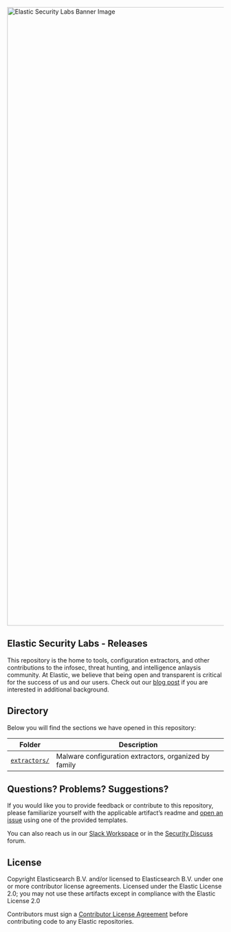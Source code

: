 <img width="1440" alt="Elastic Security Labs Banner Image" src="https://user-images.githubusercontent.com/7442091/234121634-fd2518cf-70cb-4eee-8134-393c1f712bac.png">

## Elastic Security Labs - Releases

This repository is the home to tools, configuration extractors, and other contributions to the infosec, threat hunting, and intelligence anlaysis community. At Elastic, we believe that being open and transparent is critical for the success of us and our users. Check out our [blog post](https://www.elastic.co/blog/continued-leadership-in-open-and-transparent-security) if you are interested in additional background.

## Directory

Below you will find the sections we have opened in this repository:

| Folder | Description |
| ------ | ----------- |
| [`extractors/`](configuration_extractors/) | Malware configuration extractors, organized by family |

## Questions? Problems? Suggestions?

If you would like you to provide feedback or contribute to this repository, please familiarize yourself with the applicable artifact’s readme and [open an issue](https://github.com/elastic/labs-releases/issues/new/choose) using one of the provided templates.

You can also reach us in our [Slack Workspace](https://www.elastic.co/blog/join-our-elastic-stack-workspace-on-slack) or in the [Security Discuss](https://discuss.elastic.co/c/security/) forum.

## License

Copyright Elasticsearch B.V. and/or licensed to Elasticsearch B.V. under one or more contributor license agreements. Licensed under the Elastic License 2.0; you may not use these artifacts except in compliance with the Elastic License 2.0

Contributors must sign a [Contributor License Agreement](https://www.elastic.co/contributor-agreement) before contributing code to any Elastic repositories.
